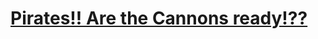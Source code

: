 # [Pirates!! Are the Cannons ready!??](https://www.codewars.com/kata/pirates-are-the-cannons-ready/)
